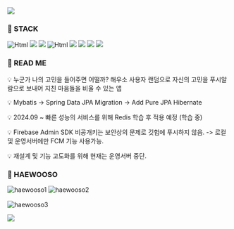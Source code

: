 <img src="https://capsule-render.vercel.app/api?type=waving&color=BDBDC8&height=150&section=header&text=🔥🖥️Haewooso%20Back-End%20Repository!🖥️🔥&fontSize=30&fontAlignY=30" />

### 📌 STACK
<img alt="Html" src ="https://img.shields.io/badge/JAVA-grey"></img>
<img src="https://img.shields.io/badge/SpringBoot-darkgreen?style=flat&logo=Spring Boot&logoColor=black"/>
<img src="https://img.shields.io/badge/REST API-olive"/>
<img alt="Html" src ="https://img.shields.io/badge/Firebaae Cloud Messaging-darkgrey"></img>
<img src="https://img.shields.io/badge/Spring Data JPA-darkgreen"/>
<img src="https://img.shields.io/badge/Mybatis-black"/>
<img src="https://img.shields.io/badge/PostgreSQL-cadetblue?style=flat&logo=PostgreSQL&logoColor=black"/>
<img src="https://img.shields.io/badge/Swagger-olive"/>

### 📌 READ ME
💡 누군가 나의 고민을 들어주면 어떨까? 해우소 사용자 랜덤으로 자신의 고민을 푸시알람으로 보내어 지친 마음들을 비울 수 있는 앱

💡 Mybatis -> Spring Data JPA Migration -> Add Pure JPA Hibernate

💡 2024.09 ~ 빠른 성능의 서비스를 위해 Redis 학습 후 적용 예정 (학습 중)

💡 Firebase Admin SDK 비공개키는 보안상의 문제로 깃헙에 푸시하지 않음. -> 로컬 및 운영서버에만 FCM 기능 사용가능.

💡 재설계 및 기능 고도화를 위해 현재는 운영서버 중단.

### 📌 HAEWOOSO
![haewooso1](https://github.com/user-attachments/assets/8e132417-18a8-49f1-974f-1dd968266ab5)
![haewooso2](https://github.com/user-attachments/assets/96ff014f-5eec-4c10-8ed1-4d8935053fdb)
<br>
<br>
![haewooso3](https://github.com/user-attachments/assets/31540d88-a70f-44bf-bb3d-5c8c179a8d58)

<img src="https://capsule-render.vercel.app/api?type=waving&color=BDBDC8&height=150&section=footer" />
